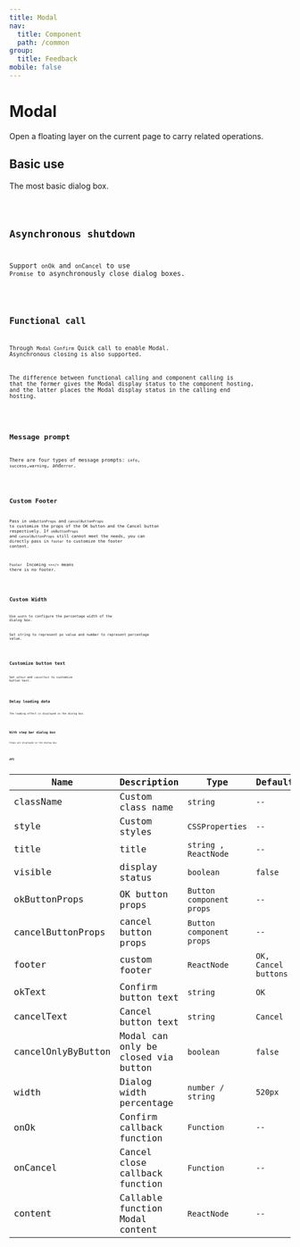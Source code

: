 ```yaml
---
title: Modal
nav:
  title: Component
  path: /common
group:
  title: Feedback
mobile: false
---
```


# Modal

Open a floating layer on the current page to carry related operations.

## Basic use

The most basic dialog box.

<code src="./demos/index1.tsx" />

## Asynchronous shutdown

Support `onOk` and `onCancel` to use `Promise` to asynchronously close dialog boxes.

<code src="./demos/index2.tsx" />

## Functional call

Through `Modal Confirm` Quick call to enable Modal. Asynchronous closing is also supported.

The difference between functional calling and component calling is that the former gives the Modal display status to the component hosting, and the latter places the Modal display status in the calling end hosting.

<code src="./demos/index4.tsx" />

## Message prompt

There are four types of message prompts: `info`, `success`,`warning`, and`error`.

<code src="./demos/index3.tsx" />

## Custom Footer

Pass in `okButtonProps` and` cancelButtonProps` to customize the props of the OK button and the Cancel button respectively. If `okButtonProps` and` cancelButtonProps` still cannot meet the needs, you can directly pass in `footer` to customize the footer content.

`Footer ` Incoming `<></>` means there is no footer.

<code src="./demos/index5.tsx" />

## Custom Width

Use `width` to configure the percentage width of the dialog box.

Set string to represent px value and number to represent percentage value.

<code src="./demos/index9.tsx" />

## Customize button text

Set `okText` and `cancelText` to customize button text.

<code src="./demos/index6.tsx" />

## Delay loading data

The loading effect is displayed in the dialog box.

<code src="./demos/index7.tsx" />

## With step bar dialog box

Steps are displayed in the dialog box.

<code src="./demos/index8.tsx" />

## API

| Name               | Description                         | Type                     | Default              |
| ------------------ | ----------------------------------- | ------------------------ | -------------------- |
| className          | Custom class name                   | `string`                 | `--`                 |
| style              | Custom styles                       | `CSSProperties`          | `--`                 |
| title              | title                               | `string , ReactNode`     | `--`                 |
| visible            | display status                      | `boolean`                | `false`              |
| okButtonProps      | OK button props                     | `Button component props` | `--`                 |
| cancelButtonProps  | cancel button props                 | `Button component props` | `--`                 |
| footer             | custom footer                       | `ReactNode`              | `OK, Cancel buttons` |
| okText             | Confirm button text                 | `string`                 | `OK`                 |
| cancelText         | Cancel button text                  | `string`                 | `Cancel`             |
| cancelOnlyByButton | Modal can only be closed via button | `boolean`                | `false`              |
| width              | Dialog width percentage             | `number / string`        | `520px`              |
| onOk               | Confirm callback function           | `Function`               | `--`                 |
| onCancel           | Cancel close callback function      | `Function`               | `--`                 |
| content            | Callable function Modal content     | `ReactNode`              | `--`                 |
